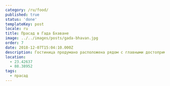```yaml
---
category: /ru/food/
published: true
status: 'done'
templateKey: post
locale: ru
title: Прасад в Гада Бхаване
image: ../../images/posts/gada-bhavan.jpg
order: 7
date: 2018-12-07T15:04:10.000Z
description: Гостиница продумано расположена рядом с главными достопримечательностями Маяпура, многие из которых в шаговой доступности и окружена пышной зеленой флорой и фауной с великолепным видом на кампус.
location:
  - 23.42637
  - 88.38952
tags:
  - прасад
---
```


<tbd locale="ru" url="mailto:haribol@mayapur.live"></tbd>
